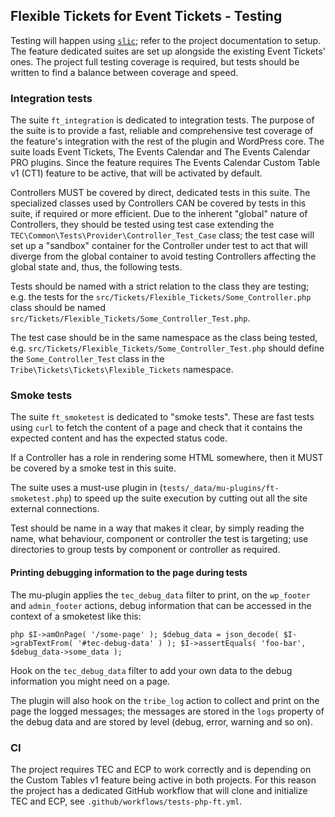 ## Flexible Tickets for Event Tickets - Testing

Testing will happen using [`slic`][1]; refer to the project documentation to setup.
The feature dedicated suites are set up alongside the existing Event Tickets' ones.
The project full testing coverage is required, but tests should be written to find a balance between coverage and speed.

### Integration tests

The suite `ft_integration` is dedicated to integration tests.
The purpose of the suite is to provide a fast, reliable and comprehensive test coverage of the feature's integration
with the rest of the plugin and WordPress core.
The suite loads Event Tickets, The Events Calendar and The Events Calendar PRO plugins.
Since the feature requires The Events Calendar Custom Table v1 (CT1) feature to
be active, that will be activated by default.

Controllers MUST be covered by direct, dedicated tests in this suite. The specialized classes used by Controllers CAN be
covered by tests in this suite, if required or more efficient.
Due to the inherent "global" nature of Controllers, they should be tested using test case extending
the `TEC\Common\Tests\Provider\Controller_Test_Case` class; the test case will set up a "sandbox" container
for the Controller under test to act that will diverge from the global container to avoid testing Controllers affecting
the global state and, thus, the following tests.

Tests should be named with a strict relation to the class they are testing; e.g. the tests for
the `src/Tickets/Flexible_Tickets/Some_Controller.php` class should be named `src/Tickets/Flexible_Tickets/Some_Controller_Test.php`.

The test case should be in the same namespace as the class being tested,
e.g. `src/Tickets/Flexible_Tickets/Some_Controller_Test.php` should define the `Some_Controller_Test` class in
the `Tribe\Tickets\Tickets\Flexible_Tickets` namespace.

### Smoke tests

The suite `ft_smoketest` is dedicated to "smoke tests".
These are fast tests using `curl` to fetch the content of a page and check that it contains the expected content and has
the expected status code.

If a Controller has a role in rendering some HTML somewhere, then it MUST be covered by a smoke test in this suite.

The suite uses a must-use plugin in (`tests/_data/mu-plugins/ft-smoketest.php`) to speed up the suite execution by
cutting out all the site external connections.

Test should be name in a way that makes it clear, by simply reading the name, what behaviour, component or controller
the test is targeting; use directories to group tests by component or controller as required.

#### Printing debugging information to the page during tests

The mu-plugin applies the `tec_debug_data` filter to print, on the `wp_footer` and `admin_footer` actions, debug
information that can be accessed in the context of a smoketest like this:

``php
$I->amOnPage( '/some-page' );
$debug_data = json_decode( $I->grabTextFrom( '#tec-debug-data' ) );
$I->assertEquals( 'foo-bar', $debug_data->some_data );
``

Hook on the `tec_debug_data` filter to add your own data to the debug information you might need on a page.

The plugin will also hook on the `tribe_log` action to collect and print on the page the logged messages; the messages
are stored in the `logs` property of the debug data and are stored by level (debug, error, warning and so on).

### CI

The project requires TEC and ECP to work correctly and is depending on the Custom Tables v1 feature being active in both
projects.
For this reason the project has a dedicated GitHub workflow that will clone and initialize TEC and ECP,
see `.github/workflows/tests-php-ft.yml`.

[1]: https://github.com/stellarwp/slic
